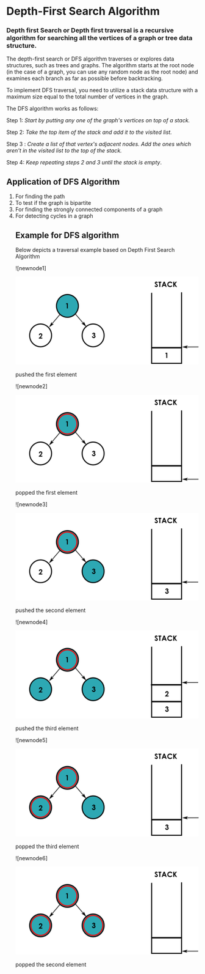 # Depth-First Search Algorithm
### Depth first Search or Depth first traversal is a recursive algorithm for searching all the vertices of a graph or tree data structure. 
The depth-first search or DFS algorithm traverses or explores data structures, such as trees and graphs. The algorithm starts at the root node (in the case of a graph, you can use any random node as the root node) and examines each branch as far as possible before backtracking.

To implement DFS traversal, you need to utilize a stack data structure with a maximum size equal to the total number of vertices in the graph.

The DFS algorithm works as follows:

Step 1: <i>Start by putting any one of the graph's vertices on top of a stack.</i>

Step 2: <i>Take the top item of the stack and add it to the visited list.</i>

Step 3 : <i>Create a list of that vertex's adjacent nodes. Add the ones which aren't in the visited list to the top of the stack.</i>

Step 4:<i> Keep repeating steps 2 and 3 until the stack is empty</i>.


## Application of DFS Algorithm
<ol>
<li>
For finding the path
<li>
To test if the graph is bipartite
</li>
<li>
For finding the strongly connected components of a graph
</li>
<li>
For detecting cycles in a graph
</li>

## Example for DFS algorithm
Below depicts a traversal example  based on Depth First Search Algorithm

![newnode1]
<p align="center">
<img src="images/newnode1.png"  />
</p>
pushed the first element 

![newnode2]
<p align="center">
<img src="images/newnode2.png"  />
</p>
popped the first element 

![newnode3]
<p align="center">
<img src="images/newnode3.png"  />
</p>
pushed the second element

![newnode4]
<p align="center">
<img src="images/newnode4.png"  />
</p>
pushed the third element

![newnode5]
<p align="center">
<img src="images/newnode5.png"  />
</p>
popped the third element 

![newnode6]
<p align="center">
<img src="images/newnode6.png"  />
</p>
popped the second element 